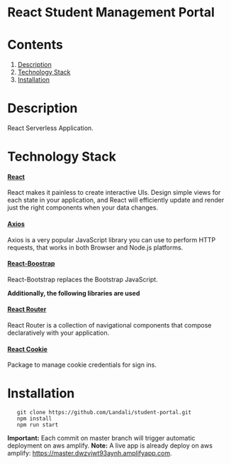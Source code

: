 # React Student Management Portal
# Contents

1. [Description](#Description)
2. [Technology Stack](#technology-stack)
3. [Installation](#Installation)

# Description
React Serverless Application.

# Technology Stack

#### [React](https://reactjs.org/)

React makes it painless to create interactive UIs. Design simple views for each state in your application, and React will efficiently update and render just the right components when your data changes.

#### [Axios](https://github.com/axios/axios)

Axios is a very popular JavaScript library you can use to perform HTTP requests, that works in both Browser and Node.js platforms.

#### [React-Boostrap](https://react-bootstrap.github.io/)
React-Bootstrap replaces the Bootstrap JavaScript. 

**Additionally, the following libraries are used**

#### [React Router](https://reacttraining.com/react-router/)

React Router is a collection of navigational components that compose declaratively with your application.

#### [React Cookie](https://www.npmjs.com/package/react-cookie)
Package to manage cookie credentials for sign ins.

# Installation

```
   git clone https://github.com/Landali/student-portal.git
   npm install
   npm run start
```
**Important:** Each commit on master branch will trigger automatic deployment on aws amplify.
**Note:** A live app is already deploy on aws amplify: https://master.dwzvjwt93aynh.amplifyapp.com.